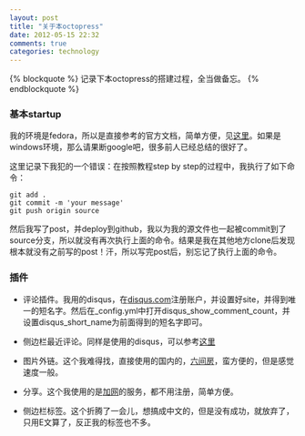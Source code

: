 ```yaml
---
layout: post
title: "关于本octopress"
date: 2012-05-15 22:32
comments: true
categories: technology
---
```

{% blockquote %}
记录下本octopress的搭建过程，全当做备忘。
{% endblockquote %}

### 基本startup
我的环境是fedora，所以是直接参考的官方文档，简单方便，见[这里](http://octopress.org/docs/setup/)。如果是windows环境，那么请果断google吧，很多前人已经总结的很好了。

这里记录下我犯的一个错误：在按照教程step by step的过程中，我执行了如下命令：
```
git add .
git commit -m 'your message'
git push origin source
```
然后我写了post，并deploy到github，我以为我的源文件也一起被commit到了source分支，所以就没有再次执行上面的命令。结果是我在其他地方clone后发现根本就没有之前写的post！汗，所以写完post后，别忘记了执行上面的命令。

### 插件
+ 评论插件。我用的disqus，在[disqus.com](disqus.com)注册账户，并设置好site，并得到唯一的短名字。然后在_config.yml中打开disqus_show_comment_count，并设置disqus_short_name为前面得到的短名字即可。

+ 侧边栏最近评论。同样是使用的disqus，可以参考[这里](http://chen.yanping.me/cn/blog/2012/02/07/comment-sidebar/)

+ 图片外链。这个我难得找，直接使用的国内的，[六间房](http://tu.6.cn/)，蛮方便的，但是感觉速度一般。

+ 分享。这个我使用的是[加网](http://www.jiathis.com/)的服务，都不用注册，简单方便。

+ 侧边栏标签。这个折腾了一会儿，想搞成中文的，但是没有成功，就放弃了，只用E文算了，反正我的标签也不多。




